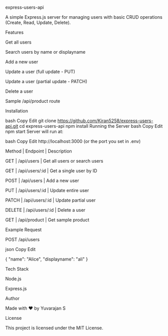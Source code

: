 express-users-api

A simple Express.js server for managing users with basic CRUD operations (Create, Read, Update, Delete).

Features

Get all users

Search users by name or displayname

Add a new user

Update a user (full update - PUT)

Update a user (partial update - PATCH)

Delete a user

Sample /api/product route

Installation

bash
Copy
Edit
git clone https://github.com/Kiran5258/express-users-api.git
cd express-users-api
npm install
Running the Server
bash
Copy
Edit
npm start
Server will run at:

bash
Copy
Edit
http://localhost:3000
(or the port you set in .env)

Method                 | Endpoint                    | Description

GET                    | /api/users                  | Get all users or search users

GET                    | /api/users/:id              | Get a single user by ID

POST                   | /api/users                  | Add a new user

PUT                    | /api/users/:id              | Update entire user

PATCH                  | /api/users/:id              | Update partial user

DELETE                 | /api/users/:id              | Delete a user

GET                    | /api/product                | Get sample product


Example Request

POST /api/users

json
Copy
Edit

{
  "name": "Alice",
  "displayname": "ali"
}

Tech Stack

Node.js

Express.js

Author

Made with ❤️ by Yuvarajan S

License

This project is licensed under the MIT License.
